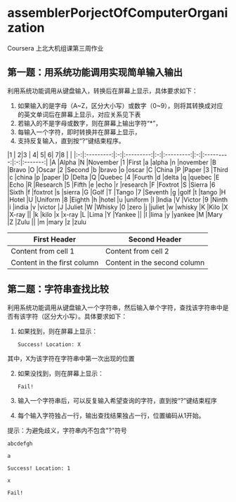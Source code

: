 # assemblerPorjectOfComputerOrganization
Coursera 上北大机组课第三周作业

## 第一题：用系统功能调用实现简单输入输出

利用系统功能调用从键盘输入，转换后在屏幕上显示，具体要求如下：

1. 如果输入的是字母（A~Z，区分大小写）或数字（0~9），则将其转换成对应的英文单词后在屏幕上显示，对应关系见下表
2. 若输入的不是字母或数字，则在屏幕上输出字符“*”，
3. 每输入一个字符，即时转换并在屏幕上显示，
4. 支持反复输入，直到按“?”键结束程序。

|1 | 2|3 | 4| 5| 6| 7|8 | |
|:-:|:---------:|:-:|:---------:|:-:|:---------:|:-:|:---------:|:-:|:-------:|
|A	|Alpha	    |N	|November	|1	|First  	|a	|alpha	    |n	|november
|B	|Bravo	    |O	|Oscar	    |2	|Second	    |b	|bravo	    |o	|oscar
|C	|China	    |P	|Paper	    |3	|Third	    |c	|china	    |p	|paper
|D	|Delta	    |Q	|Quebec	    |4	|Fourth	    |d	|delta	    |q	|quebec
|E	|Echo	    |R	|Research	|5	|Fifth  	|e	|echo	    |r	|research
|F	|Foxtrot	|S	|Sierra	    |6	|Sixth  	|f	|foxtrot	|s	|sierra
|G	|Golf	    |T	|Tango	    |7	|Seventh	|g	|golf	    |t	|tango
|H	|Hotel	    |U	|Uniform	|8	|Eighth	    |h	|hotel	    |u  |uniform
|I	|India	    |V	|Victor	    |9	|Ninth  	|i	|india	    |v	|victor
|J	|Juliet	    |W	|Whisky	    |0	|zero	    |j	|juliet	    |w	|whisky
|K	|Kilo	    |X	|X-ray	    ||              |k	|kilo	    |x	|x-ray
|L	|Lima	    |Y	|Yankee		||              |l	|lima	    |y	|yankee
|M	|Mary	    |Z	|Zulu		||              |m	|mary	    |z	|zulu


First Header | Second Header
------------ | -------------
Content from cell 1 | Content from cell 2
Content in the first column | Content in the second column

## 第二题：字符串查找比较

利用系统功能调用从键盘输入一个字符串，然后输入单个字符，查找该字符串中是否有该字符（区分大小写）。具体要求如下：

1. 如果找到，则在屏幕上显示：

    `Success! Location: X`

其中，X为该字符在字符串中第一次出现的位置

2. 如果没找到，则在屏幕上显示：

   `Fail!`

3. 输入一个字符串后，可以反复输入希望查询的字符，直到按“?”键结束程序

4. 每个输入字符独占一行，输出查找结果独占一行，位置编码从1开始。

提示：为避免歧义，字符串内不包含"?"符号

   `abcdefgh`

   `a`

   `Success! Location: 1`
   
   `x`
    
   `Fail!`